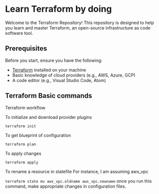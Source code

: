 # Learn Terraform by doing
Welcome to the Terraform Repository! This repository is designed to help you learn and master Terraform, an open-source infrastructure as code software tool.

## Prerequisites

Before you start, ensure you have the following:

- [Terraform](https://www.terraform.io/downloads.html) installed on your machine
- Basic knowledge of cloud providers (e.g., AWS, Azure, GCP)
- A code editor (e.g., Visual Studio Code, Atom)

## Terraform Basic commands

Terraform workflow

To initialize and download provider plugins 

```terraform init ```

To get blueprint of configuration

``` terraform plan ```

To apply changes 

``` terraform apply ```

To rename a resource in statefile
For instance, I am assuming aws_vpc

``` terraform state mv aws_vpc.oldname aws_vpc.newname ``` once you run this command, make appropriate changes in configuration files.